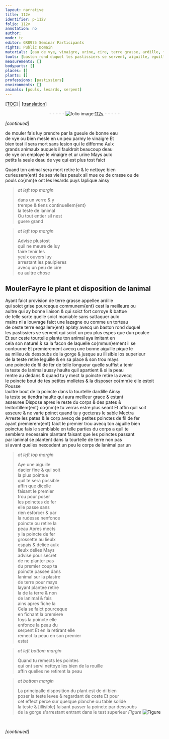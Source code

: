 ```yaml
---
layout: narrative
title: 112v
identifier: p-112v
folio: 112v
annotation: no
author:
mode: tc
editor: GR8975 Seminar Participants
rights: Public Domain
materials: [eau de vye, vinaigre, urine, cire, terre grasse, ardille, fil de fer, acier, fer, plastre, terre]
tools: [baston rond duquel les pastissiers se servent, aiguille, eguille]
measurements: []
bodyparts: []
places: []
plants: []
professions: [pastissiers]
environments: []
animals: [pouls, lesards, serpent]
---
```


<p><a href="{{ site.baseurl }}/diplomatic/" target="_blank">[TOC]</a> | <a href="{{ site.baseurl }}/texts/p-112v_tl/ target="_blank"">[translation]</a></p><div class="folio" align="center">- - - - - <a href="http://gallica.bnf.fr/ark:/12148/btv1b10500001g/f230.image" target="_blank"><img src="https://cu-mkp.github.io/2017-workshop-edition/assets/photo-icon.png" alt="folio image: " style="display:inline-block; margin-bottom:-3px;"/>112v</a> - - - - - </div>  
 
*[continued]*
  
de mouler fais luy prendre par la gueule de bonne <span class="m">eau<br/> de vye</span> ou bien mesle en un peu parmy le <span class="m">vinaigre</span> Et<br/> bien tost il sera mort sans lesion qui le difforme Aulx<br/> grands animaulx auquels il fauldroit beaucoup d<span class="m">eau<br/> de vye</span> on employe le <span class="m">vinaigre</span> et <span class="del">ur</span> <span class="m">urine</span> Mays aulx<br/> petits la seule d<span class="m">eau de vye</span> qui est plus tost faict
 
Quand ton animal sera mort retire le & le nettoye bien<br/> curieusem{ent} de ses vielles peaulx sil mue ou de crasse ou de<br/> <span class="al">pouls</span> co{mm}e ont les <span class="al">lesards</span> puys laplique ainsy
 
> *at left top margin*
> 
> 
>  dans un verre & y<br/> trempe & tiens continuellem{ent}<br/> la teste de lanimal<br/> Ou tout entier sil nest<br/> guere grand
 
> *at left top margin*
> 
> 
>  Advise plustost<br/> quil ne meure de luy<br/> faire tenir les<br/> yeulx ouvers luy<br/> arrestant les paulpieres<br/> avecq un peu de <span class="m">cire</span><br/> ou aultre chose
 
 
  

## <span class="del">Mouler</span>Fayre le plant et disposition de lanimal

 
Ayant faict provision de <span class="m">terre grasse</span> appellee <span class="m">ardille</span><br/> qui soict grise pourceque communem{ent} cest la meilleure ou<br/> aultre qui ay bonne liaison & qui soict fort corroye & battue<br/> de telle sorte quelle soict maniable sans sattaquer aulx<br/> mains ni a louvrage faict une lazagne ou comme un torteau<br/> de ceste terre esgallem{ent} aplaty avecq un <span class="tl">baston rond duquel<br/> les <span class="pro">pastissiers</span> se servent</span> qui soict un peu plus espes que dun poulce<br/> Et sur ceste tourtelle plante ton animal <span class="del">aya</span> imitant en<br/> cela son naturel & <span class="del">sa</span> la facon de laquelle co{mmun}ement il se<br/> contourne Et premierement avecq une bonne <span class="tl">aiguille</span> pique le<br/> au milieu du dessoubs de la gorge & jusque au <span class="del">illisible</span> los superieur<br/> de la teste retire l<span class="tl">eguille</span> & en sa place & son trou mays<br/> une poincte de <span class="m">fil de fer</span> de telle longueur quelle suffist a tenir<br/> la teste de lanimal aussy haulte quil apartient & si la peau<br/> rentre au dedans & quand tu y mect la poincte retire la avecq<br/> le <span class="del">poincte</span> bout de tes petites molletes & la disposer co{mm}e elle estoit Pousse<br/> laultre bout de la poincte dans la tourtelle d<span class="m">ardille</span> Ainsy<br/> la teste se tiendra haulte qui aura meilleur grace & estant<br/> asseuree Dispose apres le reste du corps & des pates &<br/> lentortillem{ent} co{mm}e tu verras estre plus seant Et affin quil soit<br/> asseure & ne varie poinct quand tu y gecteras le sable <span class="del">Mectra</span><br/> Arreste les pates <span class="del">& le corp</span> avecq de petites poinctes de <span class="m">fil de fer</span><br/> ayant premierem{ent} faict le premier trou avecq ton <span class="tl">aiguille</span> bien<br/> poinctue fais le semblable en telle parties du corps a quil te<br/> semblera necessaire <span class="del">plantant</span> faisant que les poinctes passant<br/> par lanimal se plantent dans la tourtelle de terre non pas<br/> si avant quelles nexcedent un peu le corps de lanimal par un
 
> *at left top margin*
> 
> 
>  Aye une <span class="tl">aiguille</span><br/> d<span class="m">acier</span> fine & qui soit<br/> la plus pointue<br/> quil te sera possible<br/> affin que dicelle<br/> faisant le premier<br/> trou pour poser<br/> les poinctes de <span class="m">fer</span><br/> elle passe sans<br/> rien esforcer & par<br/> la rudesse nenfonce<br/> poincte ou retire la<br/> peau Apres mects<br/> y la poincte de fer<br/> grossette au lieulx<br/> espais & deliee aulx<br/> lieulx delies Mays<br/> advise pour secret<br/> de ne planter pas<br/> du premier coup ta<br/> poincte passee dans<br/> lanimal sur la <span class="m">plastre</span><br/> de terre <span class="del">pour</span> mays<br/> layant plantee retire<br/> la de la <span class="m">terre</span> & non<br/> de lanimal & <span class="del">fais</span><br/> <span class="del">ains</span> apres fiche la<br/> Cela se faict pourceque<br/> en fichant la premiere<br/> foys la poincte elle<br/> enfonce la peau du<br/> <span class="al">serpent</span> Et en la retirant elle<br/> remect la peau en son premier<br/> estat
 
> *at left bottom margin*
> 
> 
>  Quand tu remects les pointes<br/> qui ont servi nettoye les bien de la rouille <br/> affin quelles ne retirent la peau
 
> *at bottom margin*
> 
> 
>  La principalle disposition du plant est de <span class="del">di</span> bien<br/> poser la teste levee & regardant de coste Et pour<br/> cet effect perce sur quelque planche ou table solide<br/> la teste & <span class="del">[illisible]</span> faisant passer la poincte par dessoubs<br/> de la gorge <span class="del">s'arrestant</span> entrant dans le test superieur 
> *Figure*
> <a href="https://drive.google.com/open?id=0B9-oNrvWdlO5c3dzVlNzcUd6MnM" target="_blank"><img src="https://cu-mkp.github.io/GR8975-edition/assets/photo-icon.png" alt="Figure" style="display:inline-block; margin-bottom:-3px;"/></a>
 <br/> 
 
*[continued]*
 
